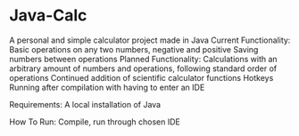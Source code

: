 # Java-Calc
A personal and simple calculator project made in Java
Current Functionality:
  Basic operations on any two numbers, negative and positive
  Saving numbers between operations
 Planned Functionality:
  Calculations with an arbitrary amount of numbers and operations, following standard order of operations
  Continued addition of scientific calculator functions
  Hotkeys
  Running after compilation with having to enter an IDE

Requirements:
  A local installation of Java
  
How To Run:
  Compile, run through chosen IDE
